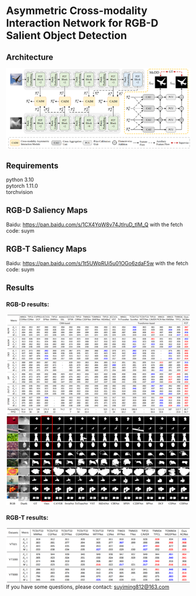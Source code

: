 # Asymmetric Cross-modality Interaction Network for RGB-D Salient Object Detection
## Architecture
![image](https://github.com/BnuSuym/ACINet/blob/main/Figs/overall.png)
## Requirements<br>
python 3.10<br>
pytorch 1.11.0<br>
torchvision
## RGB-D Saliency Maps<br>
Baidu:  https://pan.baidu.com/s/1CX4YqW8v74JtlruD_tIM_Q with the fetch code: suym
## RGB-T Saliency Maps<br>
Baidu:  https://pan.baidu.com/s/1t5UWpRUi5u01OGo6zdaF5w with the fetch code: suym
## Results<br>
### RGB-D results:<br>
![image](https://github.com/BnuSuym/ACINet/blob/main/Figs/RGB-D.png)
![image](https://github.com/BnuSuym/ACINet/blob/main/Figs/vision.png)
### RGB-T results:<br>
![image](https://github.com/BnuSuym/ACINet/blob/main/Figs/RGB-T.png)<br>
If you have some questions, please contact: suyiming812@163.com

